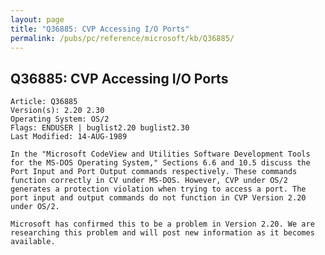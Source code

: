 ```yaml
---
layout: page
title: "Q36885: CVP Accessing I/O Ports"
permalink: /pubs/pc/reference/microsoft/kb/Q36885/
---
```


## Q36885: CVP Accessing I/O Ports

	Article: Q36885
	Version(s): 2.20 2.30
	Operating System: OS/2
	Flags: ENDUSER | buglist2.20 buglist2.30
	Last Modified: 14-AUG-1989
	
	In the "Microsoft CodeView and Utilities Software Development Tools
	for the MS-DOS Operating System," Sections 6.6 and 10.5 discuss the
	Port Input and Port Output commands respectively. These commands
	function correctly in CV under MS-DOS. However, CVP under OS/2
	generates a protection violation when trying to access a port. The
	port input and output commands do not function in CVP Version 2.20
	under OS/2.
	
	Microsoft has confirmed this to be a problem in Version 2.20. We are
	researching this problem and will post new information as it becomes
	available.
